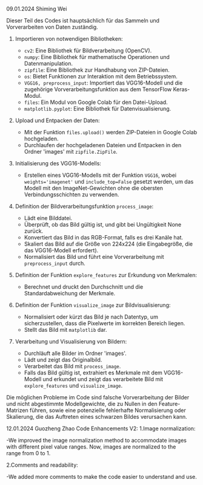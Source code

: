 09.01.2024  Shiming Wei

Dieser Teil des Codes ist hauptsächlich für das Sammeln und Vorverarbeiten von Daten zuständig.

1. Importieren von notwendigen Bibliotheken:
   - `cv2`: Eine Bibliothek für Bildverarbeitung (OpenCV).
   - `numpy`: Eine Bibliothek für mathematische Operationen und Datenmanipulation.
   - `zipfile`: Eine Bibliothek zur Handhabung von ZIP-Dateien.
   - `os`: Bietet Funktionen zur Interaktion mit dem Betriebssystem.
   - `VGG16, preprocess_input`: Importiert das VGG16-Modell und die zugehörige Vorverarbeitungsfunktion aus dem TensorFlow Keras-Modul.
   - `files`: Ein Modul von Google Colab für den Datei-Upload.
   - `matplotlib.pyplot`: Eine Bibliothek für Datenvisualisierung.

2. Upload und Entpacken der Daten:
   - Mit der Funktion `files.upload()` werden ZIP-Dateien in Google Colab hochgeladen.
   - Durchlaufen der hochgeladenen Dateien und Entpacken in den Ordner 'images' mit `zipfile.ZipFile`.

3. Initialisierung des VGG16-Modells:
   - Erstellen eines VGG16-Modells mit der Funktion `VGG16`, wobei `weights='imagenet'` und `include_top=False` gesetzt werden, um das Modell mit den ImageNet-Gewichten ohne die obersten Verbindungsschichten zu verwenden.

4. Definition der Bildverarbeitungsfunktion `process_image`:
   - Lädt eine Bilddatei.
   - Überprüft, ob das Bild gültig ist, und gibt bei Ungültigkeit None zurück.
   - Konvertiert das Bild in das RGB-Format, falls es drei Kanäle hat.
   - Skaliert das Bild auf die Größe von 224x224 (die Eingabegröße, die das VGG16-Modell erfordert).
   - Normalisiert das Bild und führt eine Vorverarbeitung mit `preprocess_input` durch.

5. Definition der Funktion `explore_features` zur Erkundung von Merkmalen:
   - Berechnet und druckt den Durchschnitt und die Standardabweichung der Merkmale.

6. Definition der Funktion `visualize_image` zur Bildvisualisierung:
   - Normalisiert oder kürzt das Bild je nach Datentyp, um sicherzustellen, dass die Pixelwerte im korrekten Bereich liegen.
   - Stellt das Bild mit `matplotlib` dar.

7. Verarbeitung und Visualisierung von Bildern:
   - Durchläuft alle Bilder im Ordner 'images'.
   - Lädt und zeigt das Originalbild.
   - Verarbeitet das Bild mit `process_image`.
   - Falls das Bild gültig ist, extrahiert es Merkmale mit dem VGG16-Modell und erkundet und zeigt das verarbeitete Bild mit `explore_features` und `visualize_image`.
  
Die möglichen Probleme im Code sind falsche Vorverarbeitung der Bilder und nicht abgestimmte Modellgewichte, die zu Nullen in den Feature-Matrizen führen, sowie eine potenzielle fehlerhafte Normalisierung oder Skalierung, die das Auftreten eines schwarzen Bildes verursachen kann.

12.01.2024  Guozheng Zhao
Code Enhancements V2:
1.Image normalization:

   -We improved the image normalization method to accommodate images with different pixel value ranges. Now, images are normalized to the    
   range    from 0 to 1.

2.Comments and readability:

   -We added more comments to make the code easier to understand and use.
